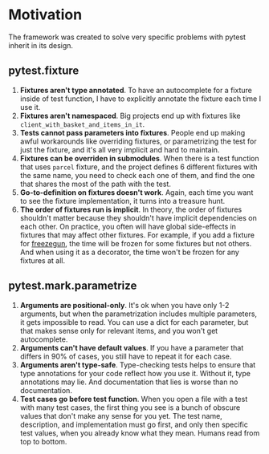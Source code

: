 # Motivation

The framework was created to solve very specific problems with pytest inherit in its design.

## pytest.fixture

1. **Fixtures aren't type annotated**. To have an autocomplete for a fixture inside of test function, I have to explicitly annotate the fixture each time I use it.
1. **Fixtures aren't namespaced**. Big projects end up with fixtures like `client_with_basket_and_items_in_it`.
1. **Tests cannot pass parameters into fixtures**. People end up making awful workarounds like overriding fixtures, or parametrizing the test for just the fixture, and it's all very implicit and hard to maintain.
1. **Fixtures can be overriden in submodules**. When there is a test function that uses `parcel` fixture, and the project defines 6 different fixtures with the same name, you need to check each one of them, and find the one that shares the most of the path with the test.
1. **Go-to-definition on fixtures doesn't work**. Again, each time you want to see the fixture implementation, it turns into a treasure hunt.
1. **The order of fixtures run is implicit**. In theory, the order of fixtures shouldn't matter because they shouldn't have implicit dependencies on each other. On practice, you often will have global side-effects in fixtures that may affect other fixtures. For example, if you add a fixture for [freezegun](https://github.com/spulec/freezegun), the time will be frozen for some fixtures but not others. And when using it as a decorator, the time won't be frozen for any fixtures at all.

## pytest.mark.parametrize

1. **Arguments are positional-only**. It's ok when you have only 1-2 arguments, but when the parametrization includes multiple parameters, it gets impossible to read. You can use a dict for each parameter, but that makes sense only for relevant items, and you won't get autocomplete.
1. **Arguments can't have default values**. If you have a parameter that differs in 90% of cases, you still have to repeat it for each case.
1. **Arguments aren't type-safe**. Type-checking tests helps to ensure that type annotations for your code reflect how you use it. Without it, type annotations may lie. And documentation that lies is worse than no documentation.
1. **Test cases go before test function**. When you open a file with a test with many test cases, the first thing you see is a bunch of obscure values that don't make any sense for you yet. The test name, description, and implementation must go first, and only then specific test values, when you already know what they mean. Humans read from top to bottom.
